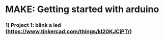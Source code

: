 # MAKE: Getting started with arduino

### 1) Project 1: blink a led (https://www.tinkercad.com/things/kl20KJCjPTr)
